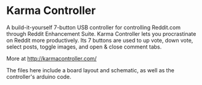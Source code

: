 Karma Controller
================
A build-it-yourself 7-button USB controller for controlling Reddit.com through Reddit Enhancement Suite. Karma Controller lets you procrastinate on Reddit more productively. Its 7 buttons are used to up vote, down vote, select posts, toggle images, and open & close comment tabs.

More at http://karmacontroller.com/

The files here include a board layout and schematic, as well as the controller's arduino code.
